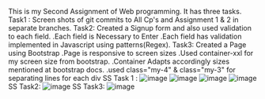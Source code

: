This is my Second Assignment of Web programming.
It has three tasks.
Task1 : Screen shots of git commits to All Cp's and Assignment 1 & 2 in separate branches.
Task2: Created a Signup form and also used validation to each field.
  .Each field is Necessary to Enter
  .Each field has validation implemented in Javascript using patterns(Regex).
Task3: Created a Page using Bootstrap
   .Page is responsive to screen sizes
   .Used container-xxl for my screen size from bootstrap.
   .Container Adapts accordingly sizes mentioned at bootstrap docs.
   .used class="my-4" & class="my-3" for separating lines for each div
SS Task 1 :
![image](https://github.com/Abdullah9747/Web-Programming/assets/112466517/081e2758-f19b-4509-bc3d-eb5c2c23a64a)
![image](https://github.com/Abdullah9747/Web-Programming/assets/112466517/5ee4e6b4-7379-4a91-b9f6-cc2b76a281a8)
![image](https://github.com/Abdullah9747/Web-Programming/assets/112466517/186095a0-a7e7-41da-a83b-f2b8394311a7)
![image](https://github.com/Abdullah9747/Web-Programming/assets/112466517/11b3f04a-afee-45b7-b6c9-a14b30ba1b09)
SS Task2:
![image](https://github.com/Abdullah9747/Web-Programming/assets/112466517/9e45dbf3-3dc0-453c-b7be-e7980957e029)
SS Task3:
![image](https://github.com/Abdullah9747/Web-Programming/assets/112466517/6aa0cb74-1bc2-4221-9554-386d54bd76d1)
